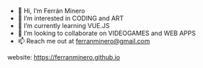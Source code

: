 - 👋 Hi, I’m Ferrán Minero
- 👀 I’m interested in CODING and ART
- 🌱 I’m currently learning VUE.JS
- 💞️ I’m looking to collaborate on VIDEOGAMES and WEB APPS
- 📫 Reach me out at ferranminero@gmail.com

website: https://ferranminero.github.io
